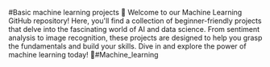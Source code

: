 #Basic machine learning projects
🤖 Welcome to our Machine Learning GitHub repository! Here, you'll find a collection of beginner-friendly projects that delve into the fascinating world of AI and data science. From sentiment analysis to image recognition, these projects are designed to help you grasp the fundamentals and build your skills. Dive in and explore the power of machine learning today! 🚀#Machine_learning
